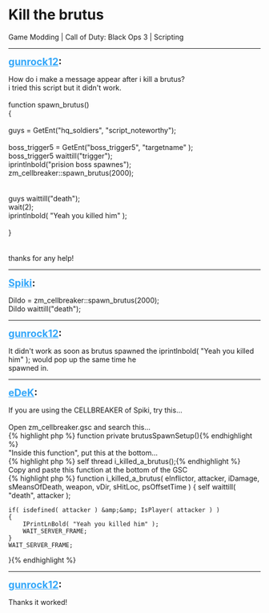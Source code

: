 # Kill the brutus
Game Modding | Call of Duty: Black Ops 3 | Scripting

---
<strong style="font-size: 1.4em;"><span style="text-decoration: underline;text-decoration-color: #34a7f9;"><span style="color:#34a7f9;">gunrock12</span></span>:</strong>

<p>How do i make a message appear after i kill a brutus? <br />i tried this script but it didn&#39;t work.<br /><br />function spawn_brutus()<br />{<br /><br />guys = GetEnt(&quot;hq_soldiers&quot;, &quot;script_noteworthy&quot;);<br />    <br />    boss_trigger5 = GetEnt(&quot;boss_trigger5&quot;, &quot;targetname&quot; );<br />    boss_trigger5 waittill(&quot;trigger&quot;);<br />    iprintlnbold(&quot;prision boss spawnes&quot;);<br />    zm_cellbreaker::spawn_brutus(2000);<br />    <br /><br />   guys waittill(&quot;death&quot;);<br />   wait(2);<br />   iprintlnbold( &quot;Yeah you killed him&quot; );<br /><br />}<br /><br /><br />thanks for any help!</p>

---
<strong style="font-size: 1.4em;"><span style="text-decoration: underline;text-decoration-color: #34a7f9;"><span style="color:#34a7f9;">Spiki</span></span>:</strong>

<p>Dildo = zm_cellbreaker::spawn_brutus(2000);<br />Dildo waittill(&quot;death&quot;);</p>

---
<strong style="font-size: 1.4em;"><span style="text-decoration: underline;text-decoration-color: #34a7f9;"><span style="color:#34a7f9;">gunrock12</span></span>:</strong>

<p>It didn&#39;t work as soon as brutus spawned the iprintlnbold( &quot;Yeah you killed him&quot; );  would pop up the same time he<br />spawned in.</p>

---
<strong style="font-size: 1.4em;"><span style="text-decoration: underline;text-decoration-color: #34a7f9;"><span style="color:#34a7f9;">eDeK</span></span>:</strong>

<p>If you are using the CELLBREAKER of Spiki, try this...<br /><br />Open zm_cellbreaker.gsc and search this...<br />{% highlight php %}
function private brutusSpawnSetup(){% endhighlight %}
<br />&quot;Inside this function&quot;, put this at the bottom...<br />{% highlight php %}
self thread i_killed_a_brutus();{% endhighlight %}
<br />Copy and paste this function at the bottom of the GSC<br />{% highlight php %}
function i_killed_a_brutus( eInflictor, attacker, iDamage, sMeansOfDeath, weapon, vDir, sHitLoc, psOffsetTime )
{
    self waittill( "death", attacker );

    if( isdefined( attacker ) &amp;&amp; IsPlayer( attacker ) )
    {      
        IPrintLnBold( "Yeah you killed him" );
        WAIT_SERVER_FRAME;                      
    }
    WAIT_SERVER_FRAME;
}{% endhighlight %}
</p>

---
<strong style="font-size: 1.4em;"><span style="text-decoration: underline;text-decoration-color: #34a7f9;"><span style="color:#34a7f9;">gunrock12</span></span>:</strong>

<p>Thanks it worked!</p>
